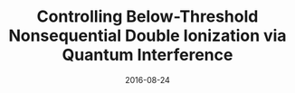 ---
title: "Controlling Below-Threshold Nonsequential Double Ionization via Quantum Interference"
collection: publications
permalink: " /publication/2016-08-24-Controlling Below-Threshold Nonsequential Double Ionization via Quantum Interference"
date: 2016-08-24
venue: 'Phys. Rev. Lett.'
paperurl: 'https://journals.aps.org/prl/abstract/10.1103/PhysRevLett.116.143001'
citation: 'A. S. Maxwell and C. Figueira de Morisson Faria. Phys. Rev. Lett., 116, 143001 (2016)'
---